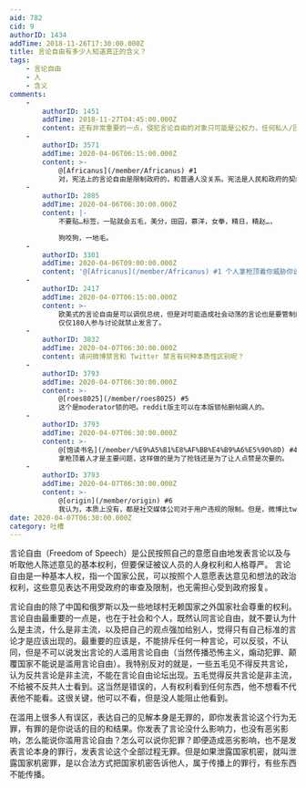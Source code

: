 ```yaml
---
aid: 782
cid: 9
authorID: 1434
addTime: 2018-11-26T17:30:00.000Z
title: 言论自由有多少人知道真正的含义？
tags:
    - 言论自由
    - 人
    - 含义
comments:
    -
        authorID: 1451
        addTime: 2018-11-27T04:45:00.000Z
        content: 还有非常重要的一点，侵犯言论自由的对象只可能是公权力，任何私人/团体不可能成为侵犯言论自由的对象，这一点是小粉红非常难理解的
    -
        authorID: 3571
        addTime: 2020-04-06T06:15:00.000Z
        content: >-
            @[Africanus](/member/Africanus) #1
            对，宪法上的言论自由是限制政府的，和普通人没关系。宪法是人民和政府的契约，宪法的言论自由是人民和政府的关系，不是人民和人民的关系。
    -
        authorID: 2805
        addTime: 2020-04-06T06:30:00.000Z
        content: |-
            不要贴…标签，一贴就会五毛，美分，田园，慕洋，女拳，精日，精赵…，

            狗咬狗，一地毛。
    -
        authorID: 3301
        addTime: 2020-04-06T09:00:00.000Z
        content: '@[Africanus](/member/Africanus) #1 个人拿枪顶着你威胁你说他好，这个怎么算？'
    -
        authorID: 2417
        addTime: 2020-04-07T06:15:00.000Z
        content: >-
            欧美式的言论自由是可以调侃总统，但是对可能造成社会动荡的言论也是要管制的，比如这个帖子，[https://www.reddit.com/r/canada/comments/fw28y7/canadas\_top\_doctor\_says\_nonmedical\_masks\_can\_help/](https://www.reddit.com/r/canada/comments/fw28y7/canadas_top_doctor_says_nonmedical_masks_can_help/)
            仅仅180人参与讨论就禁止发言了。
    -
        authorID: 3832
        addTime: 2020-04-07T06:30:00.000Z
        content: 请问微博禁言和 Twitter 禁言有何种本质性区别呢？
    -
        authorID: 3793
        addTime: 2020-04-07T06:30:00.000Z
        content: >-
            @[roes8025](/member/roes8025) #5
            这个是moderator锁的吧。reddit版主可以在本版锁帖删帖踢人的。
    -
        authorID: 3793
        addTime: 2020-04-07T06:30:00.000Z
        content: >-
            @[饱读书名](/member/%E9%A5%B1%E8%AF%BB%E4%B9%A6%E5%90%8D) #4
            拿枪顶着人才是主要问题，这样做的是为了抢钱还是为了让人点赞是次要的。
    -
        authorID: 3793
        addTime: 2020-04-07T06:30:00.000Z
        content: >-
            @[origin](/member/origin) #6
            我认为，本质上没有，都是社交媒体公司对于用户违规的限制。但是，微博比twitter受到的政府管制要严厉，所以微博对用户的言论限制比twitter要多。
date: 2020-04-07T06:30:00.000Z
category: 吐槽
---
```


言论自由（Freedom of Speech）是公民按照自己的意愿自由地发表言论以及与听取他人陈述意见的基本权利，但要保证被议人员的人身权利和人格尊严。 言论自由是一种基本人权，指一个国家公民，可以按照个人意愿表达意见和想法的政治权利，这些意见表达不用受政府的审查及限制，也无需担心受到政府报复。

言论自由的除了中国和俄罗斯以及一些地球村无赖国家之外国家社会尊重的权利。言论自由最重要的一点是，也在于社会和个人，既然认同言论自由，就不要认为什么是主流，什么是非主流，以及把自己的观点强加给别人，觉得只有自己标准的言论才是应该出现的。最重要的应该是，不能排斥任何一种言论，可以反驳，不认同，但是不可以说发出言论的人滥用言论自由（当然传播恐怖主义，煽动犯罪、颠覆国家不能说是滥用言论自由）。我特别反对的就是，一些五毛见不得反共言论，认为反共言论是非主流，不能在言论自由论坛出现。五毛觉得反共言论是非主流，不给被不反共人士看到。这当然是错误的，人有权利看到任何东西，他不想看不代表他不能看。这很关键，他可以不看，但是没人能阻止他看到。

在滥用上很多人有误区，表达自己的见解本身是无罪的，即你发表言论这个行为无罪，有罪的是你说话的目的和结果。你发表了言论没什么影响力，也没有恶劣影响，怎么能说你滥用言论自由？怎么可以说你犯罪？即便造成恶劣影响，也不是发表言论本身的罪行，发表言论这个全部过程无罪。但是如果泄露国家机密，就叫泄露国家机密罪，是以合法方式把国家机密告诉他人，属于传播上的罪行，有些东西不能传播。
